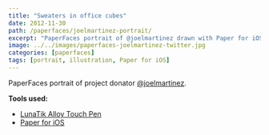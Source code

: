 ```yaml
---
title: "Sweaters in office cubes"
date: 2012-11-30
path: /paperfaces/joelmartinez-portrait/
excerpt: "PaperFaces portrait of @joelmartinez drawn with Paper for iOS on an iPad."
image: ../../images/paperfaces-joelmartinez-twitter.jpg
categories: [paperfaces]
tags: [portrait, illustration, Paper for iOS]
---
```


PaperFaces portrait of project donator [@joelmartinez](https://twitter.com/joelmartinez).

**Tools used:**

- [LunaTik Alloy Touch Pen](https://www.amazon.com/gp/product/B00821TR7G/ref=as_li_ss_tl?ie=UTF8&tag=mademist-20&linkCode=as2&camp=1789&creative=390957&creativeASIN=B00821TR7G)
- [Paper for iOS](https://paper.bywetransfer.com/)
